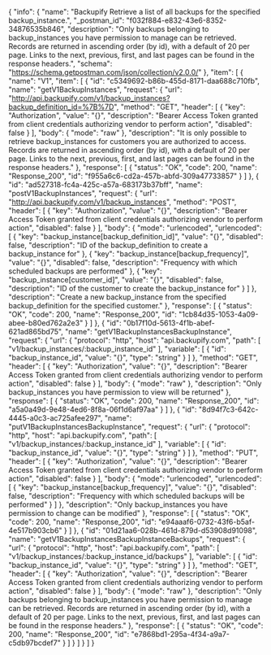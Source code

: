 {
  "info": {
    "name": "Backupify Retrieve a list of all backups for the specified backup_instance.",
    "_postman_id": "f032f884-e832-43e6-8352-34876535b846",
    "description": "Only backups belonging to backup_instances you have permission to manage can be retrieved. Records are returned in ascending order (by id), with a default of 20 per page. Links to the next, previous, first, and last pages can be found in the response headers.",
    "schema": "https://schema.getpostman.com/json/collection/v2.0.0/"
  },
  "item": [
    {
      "name": "V1",
      "item": [
        {
          "id": "c5349692-b86b-455d-8171-daa688c710fb",
          "name": "getV1BackupInstances",
          "request": {
            "url": "http://api.backupify.com/v1/backup_instances?backup_definition_id=%7B%7D",
            "method": "GET",
            "header": [
              {
                "key": "Authorization",
                "value": "{}",
                "description": "Bearer Access Token granted from client credentials authorizing vendor to perform action",
                "disabled": false
              }
            ],
            "body": {
              "mode": "raw"
            },
            "description": "It is only possible to retrieve backup_instances for customers you are authorized to access. Records are returned in ascending order (by id), with a default of 20 per page. Links to the next, previous, first, and last pages can be found in the response headers."
          },
          "response": [
            {
              "status": "OK",
              "code": 200,
              "name": "Response_200",
              "id": "f955a6c6-cd2a-457b-abfd-309a47733857"
            }
          ]
        },
        {
          "id": "ad527318-fc4a-425c-a57a-683173b37bff",
          "name": "postV1BackupInstances",
          "request": {
            "url": "http://api.backupify.com/v1/backup_instances",
            "method": "POST",
            "header": [
              {
                "key": "Authorization",
                "value": "{}",
                "description": "Bearer Access Token granted from client credentials authorizing vendor to perform action",
                "disabled": false
              }
            ],
            "body": {
              "mode": "urlencoded",
              "urlencoded": [
                {
                  "key": "backup_instance[backup_definition_id]",
                  "value": "{}",
                  "disabled": false,
                  "description": "ID of the backup_definition to create a backup_instance for"
                },
                {
                  "key": "backup_instance[backup_frequency]",
                  "value": "{}",
                  "disabled": false,
                  "description": "Frequency with which scheduled backups are performed"
                },
                {
                  "key": "backup_instance[customer_id]",
                  "value": "{}",
                  "disabled": false,
                  "description": "ID of the customer to create the backup_instance for"
                }
              ]
            },
            "description": "Create a new backup_instance from the specified backup_definition for the specified customer."
          },
          "response": [
            {
              "status": "OK",
              "code": 200,
              "name": "Response_200",
              "id": "1cb84d35-1053-4a09-abee-b80ed762a2e3"
            }
          ]
        },
        {
          "id": "0b17f10d-5613-4f1b-abef-621ad865bd75",
          "name": "getV1BackupInstancesBackupInstance",
          "request": {
            "url": {
              "protocol": "http",
              "host": "api.backupify.com",
              "path": [
                "v1/backup_instances/:backup_instance_id"
              ],
              "variable": [
                {
                  "id": "backup_instance_id",
                  "value": "{}",
                  "type": "string"
                }
              ]
            },
            "method": "GET",
            "header": [
              {
                "key": "Authorization",
                "value": "{}",
                "description": "Bearer Access Token granted from client credentials authorizing vendor to perform action",
                "disabled": false
              }
            ],
            "body": {
              "mode": "raw"
            },
            "description": "Only backup_instances you have permission to view will be returned"
          },
          "response": [
            {
              "status": "OK",
              "code": 200,
              "name": "Response_200",
              "id": "a5a0a49d-9e48-4ed6-8f8a-06f1d6af97aa"
            }
          ]
        },
        {
          "id": "8d94f7c3-642c-4445-a0c3-ac725afee297",
          "name": "putV1BackupInstancesBackupInstance",
          "request": {
            "url": {
              "protocol": "http",
              "host": "api.backupify.com",
              "path": [
                "v1/backup_instances/:backup_instance_id"
              ],
              "variable": [
                {
                  "id": "backup_instance_id",
                  "value": "{}",
                  "type": "string"
                }
              ]
            },
            "method": "PUT",
            "header": [
              {
                "key": "Authorization",
                "value": "{}",
                "description": "Bearer Access Token granted from client credentials authorizing vendor to perform action",
                "disabled": false
              }
            ],
            "body": {
              "mode": "urlencoded",
              "urlencoded": [
                {
                  "key": "backup_instance[backup_frequency]",
                  "value": "{}",
                  "disabled": false,
                  "description": "Frequency with which scheduled backups will be performed"
                }
              ]
            },
            "description": "Only backup_instances you have permission to change can be modified"
          },
          "response": [
            {
              "status": "OK",
              "code": 200,
              "name": "Response_200",
              "id": "e94aaaf6-0732-43f6-b5af-4e517b903cb6"
            }
          ]
        },
        {
          "id": "01d21aa6-028b-461d-879d-d53908d91098",
          "name": "getV1BackupInstancesBackupInstanceBackups",
          "request": {
            "url": {
              "protocol": "http",
              "host": "api.backupify.com",
              "path": [
                "v1/backup_instances/:backup_instance_id/backups"
              ],
              "variable": [
                {
                  "id": "backup_instance_id",
                  "value": "{}",
                  "type": "string"
                }
              ]
            },
            "method": "GET",
            "header": [
              {
                "key": "Authorization",
                "value": "{}",
                "description": "Bearer Access Token granted from client credentials authorizing vendor to perform action",
                "disabled": false
              }
            ],
            "body": {
              "mode": "raw"
            },
            "description": "Only backups belonging to backup_instances you have permission to manage can be retrieved. Records are returned in ascending order (by id), with a default of 20 per page. Links to the next, previous, first, and last pages can be found in the response headers."
          },
          "response": [
            {
              "status": "OK",
              "code": 200,
              "name": "Response_200",
              "id": "e7868bd1-295a-4f34-a9a7-c5db97bcdef7"
            }
          ]
        }
      ]
    }
  ]
}